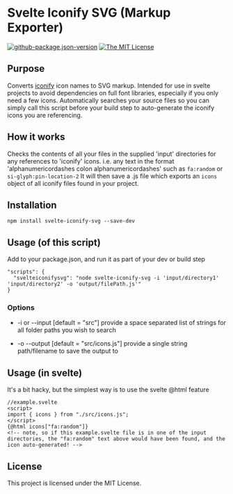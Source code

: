 # Svelte Iconify SVG (Markup Exporter)

[![github-package.json-version](https://img.shields.io/github/package-json/v/Swiftaff/svelte-iconify-svg?style=social&logo=github)](https://github.com/user/repo) [![The MIT License](https://img.shields.io/badge/license-MIT-orange.svg?style=flat-square)](http://opensource.org/licenses/MIT)

## Purpose

Converts [iconify](https://iconify.design) icon names to SVG markup.
Intended for use in svelte projects to avoid dependencies on full font libraries, especially if you only need a few icons.
Automatically searches your source files so you can simply call this script before your build step to auto-generate the iconify icons you are referencing.

## How it works

Checks the contents of all your files in the supplied 'input' directories for any references to 'iconify' icons.
i.e. any text in the format 'alphanumericordashes colon alphanumericordashes' such as `fa:random` or `si-glyph:pin-location-2`
It will then save a .js file which exports an `icons` object of all iconify files found in your project.

## Installation

```
npm install svelte-iconify-svg --save-dev
```

## Usage (of this script)

Add to your package.json, and run it as part of your dev or build step

```
"scripts": {
  "svelteiconifysvg": "node svelte-iconify-svg -i 'input/directory1' 'input/directory2' -o 'output/filePath.js'"
}
```

### Options

-   -i or --input [default = "src"]
    provide a space separated list of strings for all folder paths you wish to search

-   -o --output [default = "src/icons.js"]
    provide a single string path/filename to save the output to

## Usage (in svelte)

It's a bit hacky, but the simplest way is to use the svelte @html feature

```
//example.svelte
<script>
import { icons } from "./src/icons.js";
</script>
{@html icons["fa:random"]}
<!-- note, so if this example.svelte file is in one of the input directories, the "fa:random" text above would have been found, and the icon auto-generated! -->
```

## License

This project is licensed under the MIT License.
